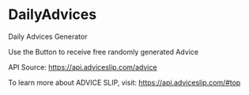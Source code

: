 # DailyAdvices
Daily Advices Generator

Use the Button to receive free randomly generated Advice

API Source:
https://api.adviceslip.com/advice

To learn more about ADVICE SLIP, visit:
https://api.adviceslip.com/#top